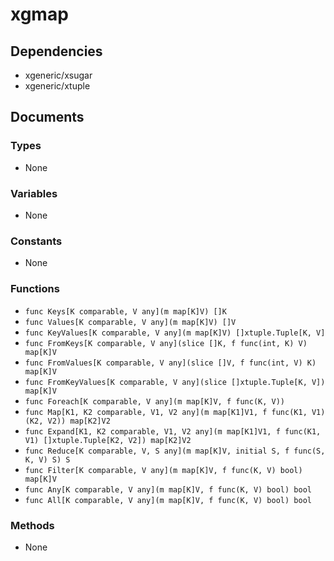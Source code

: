 # xgmap

## Dependencies

+ xgeneric/xsugar
+ xgeneric/xtuple

## Documents

### Types

+ None

### Variables

+ None

### Constants

+ None

### Functions

+ `func Keys[K comparable, V any](m map[K]V) []K`
+ `func Values[K comparable, V any](m map[K]V) []V`
+ `func KeyValues[K comparable, V any](m map[K]V) []xtuple.Tuple[K, V]`
+ `func FromKeys[K comparable, V any](slice []K, f func(int, K) V) map[K]V`
+ `func FromValues[K comparable, V any](slice []V, f func(int, V) K) map[K]V`
+ `func FromKeyValues[K comparable, V any](slice []xtuple.Tuple[K, V]) map[K]V`
+ `func Foreach[K comparable, V any](m map[K]V, f func(K, V))`
+ `func Map[K1, K2 comparable, V1, V2 any](m map[K1]V1, f func(K1, V1) (K2, V2)) map[K2]V2`
+ `func Expand[K1, K2 comparable, V1, V2 any](m map[K1]V1, f func(K1, V1) []xtuple.Tuple[K2, V2]) map[K2]V2`
+ `func Reduce[K comparable, V, S any](m map[K]V, initial S, f func(S, K, V) S) S`
+ `func Filter[K comparable, V any](m map[K]V, f func(K, V) bool) map[K]V`
+ `func Any[K comparable, V any](m map[K]V, f func(K, V) bool) bool`
+ `func All[K comparable, V any](m map[K]V, f func(K, V) bool) bool`

### Methods

+ None
